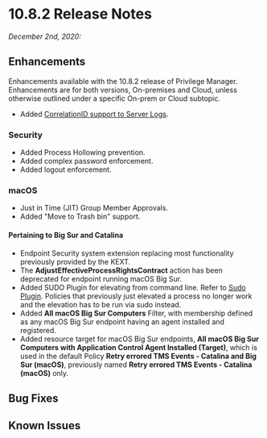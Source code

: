 [title]: # (10.8.2 Release)
[tags]: # (on-premises,cloud)
[priority]: # (30093)
# 10.8.2 Release Notes

_December 2nd, 2020:_

## Enhancements

Enhancements available with the 10.8.2 release of Privilege Manager. Enhancements are for both versions, On-premises and Cloud, unless otherwise outlined under a specific On-prem or Cloud subtopic.

* Added [CorrelationID support to Server Logs](../admin/log-viewer.md).

### Security

* Added Process Hollowing prevention.
* Added complex password enforcement.
* Added logout enforcement.

### macOS

* Just in Time (JIT) Group Member Approvals.
* Added "Move to Trash bin" support.

#### Pertaining to Big Sur and Catalina

* Endpoint Security system extension replacing most functionality previously provided by the KEXT.
* The __AdjustEffectiveProcessRightsContract__ action has been deprecated for endpoint running macOS Big Sur.
* Added SUDO Plugin for elevating from command line. Refer to [Sudo Plugin](). Policies that previously just elevated a process no longer work and the elevation has to be run via sudo instead.
* Added __All macOS Big Sur Computers__ Filter, with membership defined as any macOS Big Sur endpoint having an agent installed and registered.
* Added resource target for macOS Big Sur endpoints, __All macOS Big Sur Computers with Application Control Agent Installed (Target)__, which is used in the default Policy __Retry errored TMS Events - Catalina and Big Sur (macOS)__, previously named __Retry errored TMS Events - Catalina (macOS)__ only.

## Bug Fixes

## Known Issues

